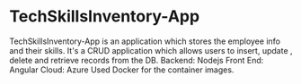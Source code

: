 # TechSkillsInventory-App
TechSkillsInventory-App is an application which stores the employee info and their skills. It's a CRUD application which allows users to insert, update , delete and retrieve records from the DB. Backend: Nodejs Front End: Angular Cloud: Azure Used Docker for the container images.
